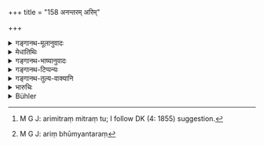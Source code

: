 +++
title = "158 अनन्तरम् अरिम्"

+++

<details><summary>गङ्गानथ-मूलानुवादः</summary>

He shall regard, as ‘enemy’, his immediate neighbour, as also the person who helps his enemy; the immediate neighbour of his enemy he shall regard as his ‘friend’; and as ‘neutral’ the king who is beyond those two.—(158)
</details>

<details><summary>मेधातिथिः</summary>

विजिगीषुभूम्यन्तरम् **अरिं विद्यात्,** तथा अरिमित्रमित्रं च[^२०७] । एवम् अरिभूम्यन्तरं[^२०८] विजिगीषोर् मित्रं भवति । **उदासीनस् तयोः परः** । अरिमित्रलक्षणं च सहजकृत्रिमयोर् अपि द्रष्टव्यम् ॥ ७.१५८ ॥


[^२०८]:
     M G J: ariṃ bhūmyantaraṃ


[^२०७]:
     M G J: arimitraṃ mitraṃ tu; I follow DK (4: 1855) suggestion.
</details>

<details><summary>गङ्गानथ-भाष्यानुवादः</summary>

One who is the immediate neighbour of the king bent on conquest shall be regarded as his enemy; as also the enemy’s ally. Similarly he shall regard as his friend the immediate neighbour of his enemy. The King who is beyond these two is ‘*neutral*.’

These same characteristics of the ‘friend’ and the ‘enemy’ are to be found in the ‘born’ and ‘acquired’ ones also.—(158)
</details>

<details><summary>गङ्गानथ-टिप्पन्यः</summary>

The second half of this verse is quoted in *Parāśaramādhava* (Ācāra, p.
411);—and the first half in *Vīramitrodaya* (Rājanīti, p. 321).
</details>

<details><summary>गङ्गानथ-तुल्य-वाक्यानि</summary>

**(verses 7.155-159)  
**

See Comparative notes for [Verse
7.155].
</details>

<details><summary>भारुचिः</summary>

विजिगीषोर् भूम्य्**अनन्तरम्** **अरिं विद्यात्** । तथारिमित्रं मित्रमित्रं च । एवम् अपरभूम्यन्तरो विजिगीषोर् **मित्रं** भवति । **उदासीनस् तयोः परः** । अरिमित्रलक्षणं सहजकृत्रिमयोर् अपि द्रष्टव्यम् ॥ ७.१५८ ॥
</details>

<details><summary>Bühler</summary>

158	Let (the king) consider as hostile his immediate neighbour and the partisan of (such a) foe, as friendly the immediate neighbour of his foe, and as neutral (the king) beyond those two.
</details>
